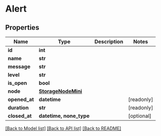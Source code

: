 # Alert


## Properties

Name | Type | Description | Notes
------------ | ------------- | ------------- | -------------
**id** | **int** |  | 
**name** | **str** |  | 
**message** | **str** |  | 
**level** | **str** |  | 
**is_open** | **bool** |  | 
**node** | [**StorageNodeMini**](StorageNodeMini.md) |  | 
**opened_at** | **datetime** |  | [readonly] 
**duration** | **str** |  | [readonly] 
**closed_at** | **datetime, none_type** |  | [optional] 

[[Back to Model list]](../#documentation-for-models) [[Back to API list]](../#documentation-for-api-endpoints) [[Back to README]](../)


